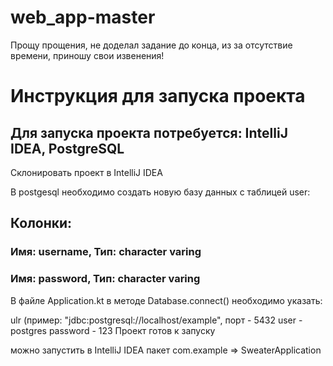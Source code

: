 # web_app-master

Прощу прощения, не доделал задание до конца, из за отсутствие времени, 
приношу свои извенения!

# Инструкция для запуска проекта 
## Для запуска проекта потребуется: IntelliJ IDEA, PostgreSQL 

Склонировать проект в IntelliJ IDEA

В postgesql необходимо создать новую базу данных с таблицей user:

## Колонки:

### Имя: username, Тип: character varing
### Имя: password, Тип: character varing


В файле Application.kt в методе Database.connect() необходимо указать:

ulr (пример: "jdbc:postgresql://localhost/example", порт - 5432
user - postgres
password - 123
Проект готов к запуску

можно запустить в IntelliJ IDEA пакет com.example => SweaterApplication
